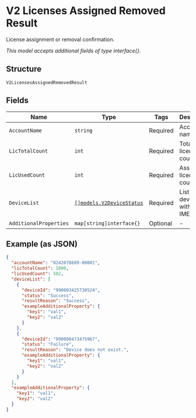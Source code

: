 
# V2 Licenses Assigned Removed Result

License assignment or removal confirmation.

*This model accepts additional fields of type interface{}.*

## Structure

`V2LicensesAssignedRemovedResult`

## Fields

| Name | Type | Tags | Description |
|  --- | --- | --- | --- |
| `AccountName` | `string` | Required | Account name. |
| `LicTotalCount` | `int` | Required | Total license count. |
| `LicUsedCount` | `int` | Required | Assigned license count. |
| `DeviceList` | [`[]models.V2DeviceStatus`](../../doc/models/v2-device-status.md) | Required | List of devices with id in IMEI. |
| `AdditionalProperties` | `map[string]interface{}` | Optional | - |

## Example (as JSON)

```json
{
  "accountName": "0242078689-00001",
  "licTotalCount": 1000,
  "licUsedCount": 502,
  "deviceList": [
    {
      "deviceId": "990003425730524",
      "status": "Success",
      "resultReason": "Success",
      "exampleAdditionalProperty": {
        "key1": "val1",
        "key2": "val2"
      }
    },
    {
      "deviceId": "990000473475967",
      "status": "Failure",
      "resultReason": "Device does not exist.",
      "exampleAdditionalProperty": {
        "key1": "val1",
        "key2": "val2"
      }
    }
  ],
  "exampleAdditionalProperty": {
    "key1": "val1",
    "key2": "val2"
  }
}
```

